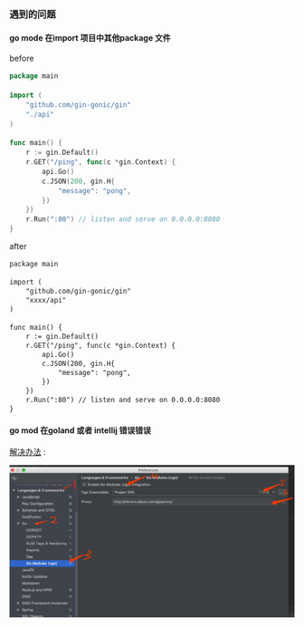 ### 遇到的问题
#### go mode 在import 项目中其他package 文件
before

```go
package main

import (
	"github.com/gin-gonic/gin"
	"./api"
)

func main() {
	r := gin.Default()
	r.GET("/ping", func(c *gin.Context) {
		api.Go()
		c.JSON(200, gin.H{
			"message": "pong",
		})
	})
	r.Run(":80") // listen and serve on 0.0.0.0:8080
}
```

after

```
package main

import (
	"github.com/gin-gonic/gin"
	"xxxx/api"
)

func main() {
	r := gin.Default()
	r.GET("/ping", func(c *gin.Context) {
		api.Go()
		c.JSON(200, gin.H{
			"message": "pong",
		})
	})
	r.Run(":80") // listen and serve on 0.0.0.0:8080
}
```



#### go mod 在goland 或者 intellij 错误错误

[解决办法]([https://blog.jetbrains.com/cn/2019/03/go-%E6%A8%A1%E5%9D%97%E4%BD%BF%E7%94%A8%E6%8C%87%E5%8D%97/](https://blog.jetbrains.com/cn/2019/03/go-模块使用指南/)) : 

![image-20190826142119402](assets/image-20190826142119402.png)

